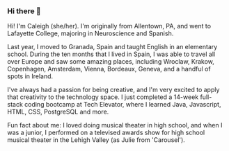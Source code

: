 ### Hi there 👋

<!--
**caleighschmid/caleighschmid** is a ✨ _special_ ✨ repository because its `README.md` (this file) appears on your GitHub profile.

Here are some ideas to get you started:

- 🔭 I’m currently working on ...
- 🌱 I’m currently learning ...
- 👯 I’m looking to collaborate on ...
- 🤔 I’m looking for help with ...
- 💬 Ask me about ...
- 📫 How to reach me: ...
- 😄 Pronouns: ...
- ⚡ Fun fact: ...
-->

Hi!  I'm Caleigh (she/her).  I'm originally from Allentown, PA, and went to Lafayette College, majoring in Neuroscience and Spanish.

Last year, I moved to Granada, Spain and taught English in an elementary school.  During the ten months that I lived in Spain, I was able to travel all over Europe and saw some amazing places, including Wroclaw, Krakow, Copenhagen, Amsterdam, Vienna, Bordeaux, Geneva, and a handful of spots in Ireland.

I've always had a passion for being creative, and I'm very excited to apply that creativity to the technology space.  I just completed a 14-week full-stack coding bootcamp at Tech Elevator, where I learned Java, Javascript, HTML, CSS, PostgreSQL and more.

Fun fact about me: I loved doing musical theater in high school, and when I was a junior, I performed on a televised awards show for high school musical theater in the Lehigh Valley (as Julie from 'Carousel').
